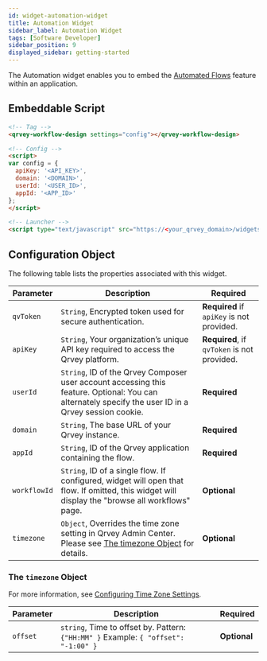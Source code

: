```yaml
---
id: widget-automation-widget
title: Automation Widget
sidebar_label: Automation Widget
tags: [Software Developer]
sidebar_position: 9
displayed_sidebar: getting-started
---
```


The Automation widget enables you to embed the [Automated Flows](../../../composer/09-Automation/overview-of-automation.md) feature within an application.

## Embeddable Script

```html
<!-- Tag -->
<qrvey-workflow-design settings="config"></qrvey-workflow-design>

<!-- Config -->
<script>
var config = {
  apiKey: '<API_KEY>',
  domain: '<DOMAIN>',
  userId: '<USER_ID>',
  appId: '<APP_ID>'
};
</script>

<!-- Launcher -->
<script type="text/javascript" src="https://<your_qrvey_domain>/widgets-launcher/app.js"></script>
```

## Configuration Object
The following table lists the properties associated with this widget.

| **Parameter** | **Description** | **Required** |
| --- | --- | --- |
| `qvToken` | `String`, Encrypted token used for secure authentication. | **Required** if `apiKey` is not provided. |
| `apiKey` | `String`, Your organization’s unique API key required to access the Qrvey platform. | **Required**, if `qvToken` is not provided. |
| `userId` | `String`, ID of the Qrvey Composer user account accessing this feature. Optional: You can alternately specify the user ID in a Qrvey session cookie. | **Required**  |
| `domain` | `String`, The base URL of your Qrvey instance. | **Required** | 
| `appId` | `String`, ID of the Qrvey application containing the flow.| **Required** |
| `workflowId` | `String`, ID of a single flow. If configured, widget will open that flow. If omitted, this widget will display the "browse all workflows" page. | **Optional** |
| `timezone` | `Object`, Overrides the time zone setting in Qrvey Admin Center. Please see [The timezone Object](#the-timezone-object) for details.  | **Optional** | 

### The `timezone` Object

For more information, see [Configuring Time Zone Settings](../../10-Timezone%20Settings/timezone-support.md).

| **Parameter** | **Description** | **Required** |
| --- | --- | --- |
| `offset` | `string`, Time to offset by. Pattern: `{"HH:MM" }` Example: `{ "offset": "-1:00" }`   | **Optional** | 